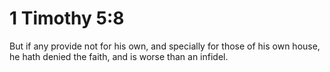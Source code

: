 # 1 Timothy 5:8

But if any provide not for his own, and specially for those of his own house, he hath denied the faith, and is worse than an infidel.